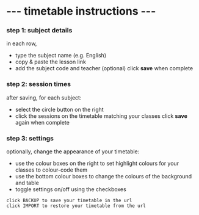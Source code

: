 # --- timetable instructions ---
### step 1: subject details
in each row,
* type the subject name (e.g. English)
* copy & paste the lesson link
* add the subject code and teacher (optional)
click **save** when complete
### step 2: session times
after saving, for each subject:
* select the circle button on the right
* click the sessions on the timetable matching your classes
click **save** again when complete
### step 3: settings
optionally, change the appearance of your timetable:
* use the colour boxes on the right to set highlight colours for your classes to colour-code them
* use the bottom colour boxes to change the colours of the background and table
* toggle settings on/off using the checkboxes
```
click BACKUP to save your timetable in the url
click IMPORT to restore your timetable from the url
```